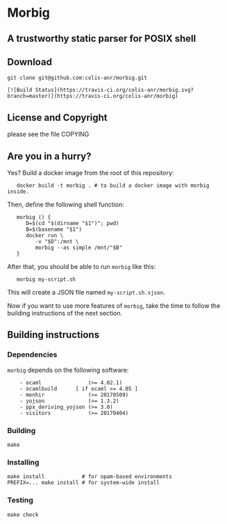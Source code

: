 # Morbig
## A trustworthy static parser for POSIX shell

## Download

    git clone git@github.com:colis-anr/morbig.git

    [![Build Status](https://travis-ci.org/colis-anr/morbig.svg?branch=master)](https://travis-ci.org/colis-anr/morbig)

## License and Copyright

   please see the file COPYING

## Are you in a hurry?

   Yes? Build a docker image from the root of this repository:

```
   docker build -t morbig . # to build a docker image with morbig inside.
```

   Then, define the following shell function:

```
   morbig () {
      D=$(cd "$(dirname "$1")"; pwd)
      B=$(basename "$1")
      docker run \
         -v "$D":/mnt \
         morbig --as simple /mnt/"$B"
   }
```

   After that, you should be able to run ``morbig`` like this:

```
   morbig my-script.sh
```

   This will create a JSON file named ``my-script.sh.sjson``.

   Now if you want to use more features of ``morbig``, take the time
   to follow the building instructions of the next section.

## Building instructions

### Dependencies

``morbig`` depends on the following software:

```
    - ocaml               (>= 4.02.1)
    - ocamlbuild	  [ if ocaml >= 4.05 ]
    - menhir              (>= 20170509)
    - yojson              (>= 1.3.2)
    - ppx_deriving_yojson (>= 3.0)
    - visitors            (>= 20170404)
```

### Building

    make

### Installing

    make install            # for opam-based environments
    PREFIX=... make install # for system-wide install

### Testing

    make check
